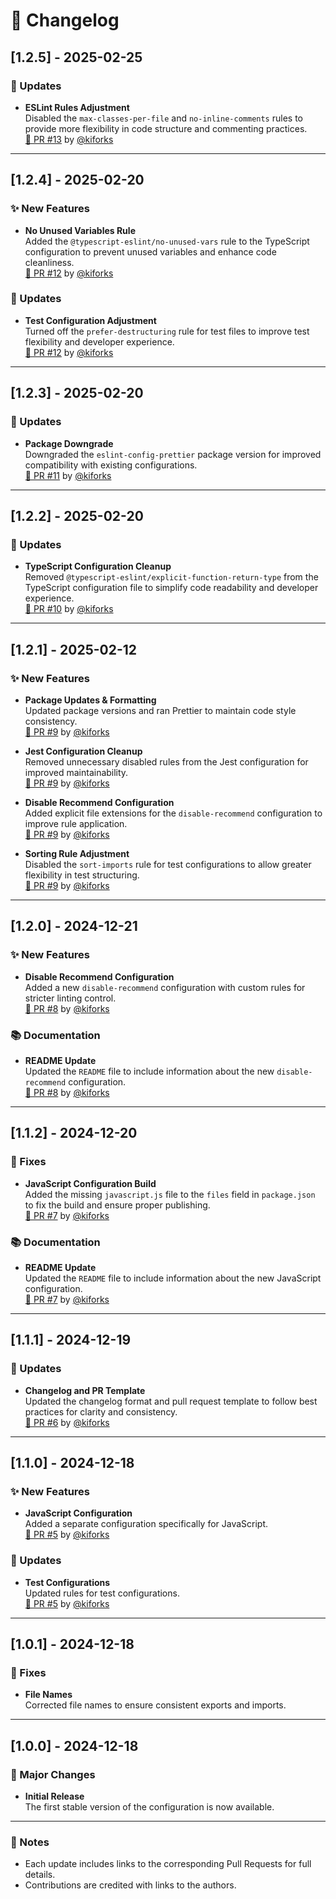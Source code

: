 # 📝 Changelog

## [1.2.5] - 2025-02-25

### 🔄 Updates

- **ESLint Rules Adjustment**  
  Disabled the `max-classes-per-file` and `no-inline-comments` rules to provide more flexibility in code structure and commenting practices.  
  [🔗 PR #13](https://github.com/kiforks/eslint-config/pull/13) by [@kiforks](https://github.com/kiforks)

---

## [1.2.4] - 2025-02-20

### ✨ New Features

- **No Unused Variables Rule**  
  Added the `@typescript-eslint/no-unused-vars` rule to the TypeScript configuration to prevent unused variables and enhance code cleanliness.  
  [🔗 PR #12](https://github.com/kiforks/eslint-config/pull/12) by [@kiforks](https://github.com/kiforks)

### 🔄 Updates

- **Test Configuration Adjustment**  
  Turned off the `prefer-destructuring` rule for test files to improve test flexibility and developer experience.  
  [🔗 PR #12](https://github.com/kiforks/eslint-config/pull/12) by [@kiforks](https://github.com/kiforks)

---

## [1.2.3] - 2025-02-20

### 🔄 Updates

- **Package Downgrade**  
  Downgraded the `eslint-config-prettier` package version for improved compatibility with existing configurations.  
  [🔗 PR #11](https://github.com/kiforks/eslint-config/pull/11) by [@kiforks](https://github.com/kiforks)

---

## [1.2.2] - 2025-02-20

### 🔄 Updates

- **TypeScript Configuration Cleanup**  
  Removed `@typescript-eslint/explicit-function-return-type` from the TypeScript configuration file to simplify code readability and developer experience.  
  [🔗 PR #10](https://github.com/kiforks/eslint-config/pull/10) by [@kiforks](https://github.com/kiforks)

---

## [1.2.1] - 2025-02-12

### ✨ New Features

- **Package Updates & Formatting**  
  Updated package versions and ran Prettier to maintain code style consistency.  
  [🔗 PR #9](https://github.com/kiforks/eslint-config/pull/9) by [@kiforks](https://github.com/kiforks)

- **Jest Configuration Cleanup**  
  Removed unnecessary disabled rules from the Jest configuration for improved maintainability.  
  [🔗 PR #9](https://github.com/kiforks/eslint-config/pull/9) by [@kiforks](https://github.com/kiforks)

- **Disable Recommend Configuration**  
  Added explicit file extensions for the `disable-recommend` configuration to improve rule application.  
  [🔗 PR #9](https://github.com/kiforks/eslint-config/pull/9) by [@kiforks](https://github.com/kiforks)

- **Sorting Rule Adjustment**  
  Disabled the `sort-imports` rule for test configurations to allow greater flexibility in test structuring.  
  [🔗 PR #9](https://github.com/kiforks/eslint-config/pull/9) by [@kiforks](https://github.com/kiforks)

---

## [1.2.0] - 2024-12-21

### ✨ New Features

- **Disable Recommend Configuration**  
  Added a new `disable-recommend` configuration with custom rules for stricter linting control.  
  [🔗 PR #8](https://github.com/kiforks/eslint-config/pull/8) by [@kiforks](https://github.com/kiforks)

### 📚 Documentation

- **README Update**  
  Updated the `README` file to include information about the new `disable-recommend` configuration.  
  [🔗 PR #8](https://github.com/kiforks/eslint-config/pull/8) by [@kiforks](https://github.com/kiforks)

---

## [1.1.2] - 2024-12-20

### 🐛 Fixes

- **JavaScript Configuration Build**  
  Added the missing `javascript.js` file to the `files` field in `package.json` to fix the build and ensure proper publishing.  
  [🔗 PR #7](https://github.com/kiforks/stylelint-config/pull/7) by [@kiforks](https://github.com/kiforks)

### 📚 Documentation

- **README Update**  
  Updated the `README` file to include information about the new JavaScript configuration.  
  [🔗 PR #7](https://github.com/kiforks/stylelint-config/pull/7) by [@kiforks](https://github.com/kiforks)

---

## [1.1.1] - 2024-12-19

### 🔄 Updates

- **Changelog and PR Template**  
  Updated the changelog format and pull request template to follow best practices for clarity and consistency.  
  [🔗 PR #6](https://github.com/kiforks/stylelint-config/pull/6) by [@kiforks](https://github.com/kiforks)

---

## [1.1.0] - 2024-12-18

### ✨ New Features

- **JavaScript Configuration**  
  Added a separate configuration specifically for JavaScript.  
  [🔗 PR #5](https://github.com/kiforks/stylelint-config/pull/5) by [@kiforks](https://github.com/kiforks)

### 🔄 Updates

- **Test Configurations**  
  Updated rules for test configurations.  
  [🔗 PR #5](https://github.com/kiforks/stylelint-config/pull/5) by [@kiforks](https://github.com/kiforks)

---

## [1.0.1] - 2024-12-18

### 🐛 Fixes

- **File Names**  
  Corrected file names to ensure consistent exports and imports.

---

## [1.0.0] - 2024-12-18

### 🚀 Major Changes

- **Initial Release**  
  The first stable version of the configuration is now available.

---

### 📌 Notes

- Each update includes links to the corresponding Pull Requests for full details.
- Contributions are credited with links to the authors.
